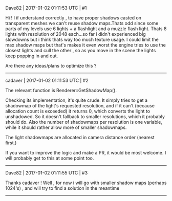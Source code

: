 Dave82 | 2017-01-02 01:11:53 UTC | #1

Hi ! I if understand correctly , to have proper shadows casted on transparent meshes we can't reuse shadow maps.Thats odd since some parts of my levels use 6 lights + a flashlight and a muzzle flash light. Thats 8 lights with resolution of 2048 each...so far i didn't experienced big slowdowns but i think thats way too much texture usage. I could limit the max shadow maps but that's makes it even worst the engine tries to use the closest lights and cull the other , so as you move in the scene the lights keep popping in and out.

Are there any ideas/plans to optimize this ?

-------------------------

cadaver | 2017-01-02 01:11:53 UTC | #2

The relevant function is Renderer::GetShadowMap().

Checking its implementation, it's quite crude. It simply tries to get a shadowmap of the light's requested resolution, and if it can't (because allocation count is exceeded) it returns 0, which converts the light to unshadowed. So it doesn't fallback to smaller resolutions, which it probably should do. Also the number of shadowmaps per resolution is one variable, while it should rather allow more of smaller shadowmaps.

The light shadowmaps are allocated in camera distance order (nearest first.)

If you want to improve the logic and make a PR, it would be most welcome. I will probably get to this at some point too.

-------------------------

Dave82 | 2017-01-02 01:11:55 UTC | #3

Thanks cadaver ! Well , for now i will go with smaller shadow maps (perhaps 1024's) , and will try to find a solution in the meantime

-------------------------

